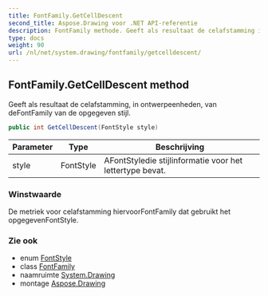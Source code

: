 ```yaml
---
title: FontFamily.GetCellDescent
second_title: Aspose.Drawing voor .NET API-referentie
description: FontFamily methode. Geeft als resultaat de celafstamming in ontwerpeenheden van deFontFamily van de opgegeven stijl.
type: docs
weight: 90
url: /nl/net/system.drawing/fontfamily/getcelldescent/
---
```

## FontFamily.GetCellDescent method

Geeft als resultaat de celafstamming, in ontwerpeenheden, van deFontFamily van de opgegeven stijl.

```csharp
public int GetCellDescent(FontStyle style)
```

| Parameter | Type | Beschrijving |
| --- | --- | --- |
| style | FontStyle | AFontStyledie stijlinformatie voor het lettertype bevat. |

### Winstwaarde

De metriek voor celafstamming hiervoorFontFamily dat gebruikt het opgegevenFontStyle.

### Zie ook

* enum [FontStyle](../../fontstyle/)
* class [FontFamily](../)
* naamruimte [System.Drawing](../../fontfamily/)
* montage [Aspose.Drawing](../../../)



